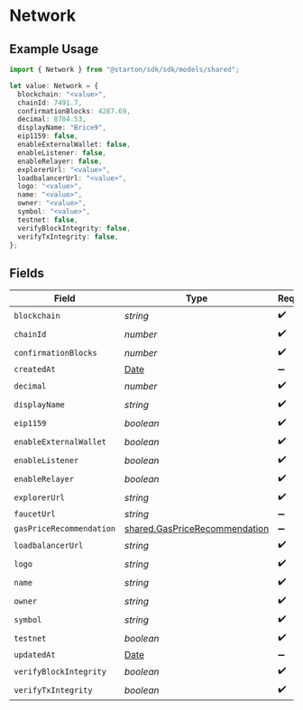 # Network

## Example Usage

```typescript
import { Network } from "@starton/sdk/sdk/models/shared";

let value: Network = {
  blockchain: "<value>",
  chainId: 7491.7,
  confirmationBlocks: 4287.69,
  decimal: 8784.53,
  displayName: "Brice9",
  eip1159: false,
  enableExternalWallet: false,
  enableListener: false,
  enableRelayer: false,
  explorerUrl: "<value>",
  loadbalancerUrl: "<value>",
  logo: "<value>",
  name: "<value>",
  owner: "<value>",
  symbol: "<value>",
  testnet: false,
  verifyBlockIntegrity: false,
  verifyTxIntegrity: false,
};
```

## Fields

| Field                                                                                         | Type                                                                                          | Required                                                                                      | Description                                                                                   |
| --------------------------------------------------------------------------------------------- | --------------------------------------------------------------------------------------------- | --------------------------------------------------------------------------------------------- | --------------------------------------------------------------------------------------------- |
| `blockchain`                                                                                  | *string*                                                                                      | :heavy_check_mark:                                                                            | N/A                                                                                           |
| `chainId`                                                                                     | *number*                                                                                      | :heavy_check_mark:                                                                            | N/A                                                                                           |
| `confirmationBlocks`                                                                          | *number*                                                                                      | :heavy_check_mark:                                                                            | N/A                                                                                           |
| `createdAt`                                                                                   | [Date](https://developer.mozilla.org/en-US/docs/Web/JavaScript/Reference/Global_Objects/Date) | :heavy_minus_sign:                                                                            | N/A                                                                                           |
| `decimal`                                                                                     | *number*                                                                                      | :heavy_check_mark:                                                                            | N/A                                                                                           |
| `displayName`                                                                                 | *string*                                                                                      | :heavy_check_mark:                                                                            | N/A                                                                                           |
| `eip1159`                                                                                     | *boolean*                                                                                     | :heavy_check_mark:                                                                            | N/A                                                                                           |
| `enableExternalWallet`                                                                        | *boolean*                                                                                     | :heavy_check_mark:                                                                            | N/A                                                                                           |
| `enableListener`                                                                              | *boolean*                                                                                     | :heavy_check_mark:                                                                            | N/A                                                                                           |
| `enableRelayer`                                                                               | *boolean*                                                                                     | :heavy_check_mark:                                                                            | N/A                                                                                           |
| `explorerUrl`                                                                                 | *string*                                                                                      | :heavy_check_mark:                                                                            | N/A                                                                                           |
| `faucetUrl`                                                                                   | *string*                                                                                      | :heavy_minus_sign:                                                                            | N/A                                                                                           |
| `gasPriceRecommendation`                                                                      | [shared.GasPriceRecommendation](../../../sdk/models/shared/gaspricerecommendation.md)         | :heavy_minus_sign:                                                                            | N/A                                                                                           |
| `loadbalancerUrl`                                                                             | *string*                                                                                      | :heavy_check_mark:                                                                            | N/A                                                                                           |
| `logo`                                                                                        | *string*                                                                                      | :heavy_check_mark:                                                                            | N/A                                                                                           |
| `name`                                                                                        | *string*                                                                                      | :heavy_check_mark:                                                                            | N/A                                                                                           |
| `owner`                                                                                       | *string*                                                                                      | :heavy_check_mark:                                                                            | N/A                                                                                           |
| `symbol`                                                                                      | *string*                                                                                      | :heavy_check_mark:                                                                            | N/A                                                                                           |
| `testnet`                                                                                     | *boolean*                                                                                     | :heavy_check_mark:                                                                            | N/A                                                                                           |
| `updatedAt`                                                                                   | [Date](https://developer.mozilla.org/en-US/docs/Web/JavaScript/Reference/Global_Objects/Date) | :heavy_minus_sign:                                                                            | N/A                                                                                           |
| `verifyBlockIntegrity`                                                                        | *boolean*                                                                                     | :heavy_check_mark:                                                                            | N/A                                                                                           |
| `verifyTxIntegrity`                                                                           | *boolean*                                                                                     | :heavy_check_mark:                                                                            | N/A                                                                                           |